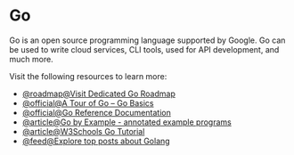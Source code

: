 # Go

Go is an open source programming language supported by Google. Go can be used to write cloud services, CLI tools, used for API development, and much more.

Visit the following resources to learn more:

- [@roadmap@Visit Dedicated Go Roadmap](https://roadmap.sh/golang)
- [@official@A Tour of Go – Go Basics](https://go.dev/tour/welcome/1)
- [@official@Go Reference Documentation](https://go.dev/doc/)
- [@article@Go by Example - annotated example programs](https://gobyexample.com/)
- [@article@W3Schools Go Tutorial](https://www.w3schools.com/go/)
- [@feed@Explore top posts about Golang](https://app.daily.dev/tags/golang?ref=roadmapsh)
